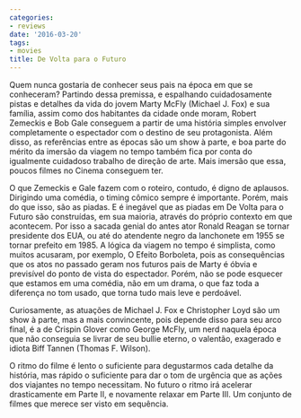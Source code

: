 ```yaml
---
categories:
- reviews
date: '2016-03-20'
tags:
- movies
title: De Volta para o Futuro
---
```


Quem nunca gostaria de conhecer seus pais na época em que se conheceram? Partindo dessa premissa, e espalhando cuidadosamente pistas e detalhes da vida do jovem Marty McFly (Michael J. Fox) e sua família, assim como dos habitantes da cidade onde moram, Robert Zemeckis e Bob Gale conseguem a partir de uma história simples envolver completamente o espectador com o destino de seu protagonista. Além disso, as referências entre as épocas são um show à parte, e boa parte do mérito da imersão da viagem no tempo também fica por conta do igualmente cuidadoso trabalho de direção de arte. Mais imersão que essa, poucos filmes no Cinema conseguem ter.

O que Zemeckis e Gale fazem com o roteiro, contudo, é digno de aplausos. Dirigindo uma comédia, o timing cômico sempre é importante. Porém, mais do que isso, são as piadas. E é inegável que as piadas em De Volta para o Futuro são construídas, em sua maioria, através do próprio contexto em que acontecem. Por isso a sacada genial do antes ator Ronald Reagan se tornar presidente dos EUA, ou até do atendente negro da lanchonete em 1955 se tornar prefeito em 1985. A lógica da viagem no tempo é simplista, como muitos acusaram, por exemplo, O Efeito Borboleta, pois as consequências que os atos no passado geram nos futuros pais de Marty é óbvia e previsível do ponto de vista do espectador. Porém, não se pode esquecer que estamos em uma comédia, não em um drama, o que faz toda a diferença no tom usado, que torna tudo mais leve e perdoável.

Curiosamente, as atuações de Michael J. Fox e Christopher Loyd são um show à parte, mas a mais convincente, pois depende disso para seu arco final, é a de Crispin Glover como George McFly, um nerd naquela época que não conseguia se livrar de seu bullie eterno, o valentão, exagerado e idiota Biff Tannen (Thomas F. Wilson).

O ritmo do filme é lento o suficiente para degustarmos cada detalhe da história, mas rápido o suficiente para dar o tom de urgência que as ações dos viajantes no tempo necessitam. No futuro o ritmo irá acelerar drasticamente em Parte II, e novamente relaxar em Parte III. Um conjunto de filmes que merece ser visto em sequência.